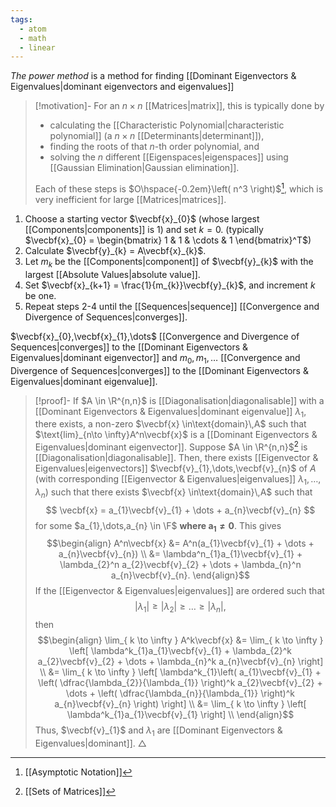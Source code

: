 ```yaml
---
tags:
  - atom
  - math
  - linear
---
```

*The power method* is a method for finding [[Dominant Eigenvectors & Eigenvalues|dominant eigenvectors and eigenvalues]]

> [!motivation]-
>  For an $n\times n$ [[Matrices|matrix]], this is typically done by 
> - calculating the [[Characteristic Polynomial|characteristic polynomial]] (a $n\times n$ [[Determinants|determinant]]),
> - finding the roots of that $n$-th order polynomial, and
> - solving the $n$ different [[Eigenspaces|eigenspaces]] using [[Gaussian Elimination|Gaussian elimination]].
> 
> Each of these steps is $O\hspace{-0.2em}\left( n^3 \right)$[^1], which is very inefficient for large [[Matrices|matrices]].

1. Choose a starting vector $\vecbf{x}_{0}$ (whose largest [[Components|components]] is $1$) and set $k = 0$.
   (typically $\vecbf{x}_{0} = \begin{bmatrix} 1 & 1 & \cdots & 1 \end{bmatrix}^T$)
2. Calculate $\vecbf{y}_{k} = A\vecbf{x}_{k}$.
3. Let $m_{k}$ be the [[Components|component]] of $\vecbf{y}_{k}$ with the largest [[Absolute Values|absolute value]].
4. Set $\vecbf{x}_{k+1} = \frac{1}{m_{k}}\vecbf{y}_{k}$, and increment $k$ be one.
5. Repeat steps 2-4 until the [[Sequences|sequence]] [[Convergence and Divergence of Sequences|converges]].

$\vecbf{x}_{0},\vecbf{x}_{1},\dots$ [[Convergence and Divergence of Sequences|converges]] to the [[Dominant Eigenvectors & Eigenvalues|dominant eigenvector]] and $m_{0}, m_{1},\dots$ [[Convergence and Divergence of Sequences|converges]] to the [[Dominant Eigenvectors & Eigenvalues|dominant eigenvalue]].

> [!proof]- If $A \in \R^{n,n}$ is [[Diagonalisation|diagonalisable]] with a [[Dominant Eigenvectors & Eigenvalues|dominant eigenvalue]] $\lambda_{1}$, there exists, a non-zero $\vecbf{x} \in\text{domain}\,A$ such that $\text{lim}_{n\to \infty}A^n\vecbf{x}$ is a [[Dominant Eigenvectors & Eigenvalues|dominant eigenvector]].
> Suppose $A \in \R^{n,n}$[^2] is [[Diagonalisation|diagonalisable]]. Then, there exists [[Eigenvector & Eigenvalues|eigenvectors]] $\vecbf{v}_{1},\dots,\vecbf{v}_{n}$ of $A$ (with corresponding [[Eigenvector & Eigenvalues|eigenvalues]] $\lambda_{1},\dots,\lambda_{n}$) such that there exists $\vecbf{x} \in\text{domain}\,A$ such that
> $$ \vecbf{x} = a_{1}\vecbf{v}_{1} + \dots + a_{n}\vecbf{v}_{n} $$
> for some $a_{1},\dots,a_{n} \in \F$ **where $\mathbf{a_{1} \ne 0}$**. This gives
> $$\begin{align}
> 	A^n\vecbf{x} &= A^n(a_{1}\vecbf{v}_{1} + \dots + a_{n}\vecbf{v}_{n}) \\
> 	&= \lambda^n_{1}a_{1}\vecbf{v}_{1} + \lambda_{2}^n a_{2}\vecbf{v}_{2} + \dots + \lambda_{n}^n a_{n}\vecbf{v}_{n}.
> \end{align}$$
> If the [[Eigenvector & Eigenvalues|eigenvalues]] are ordered such that
> $$\left| \lambda_{1} \right| \ge \left| \lambda_{2} \right| \ge \dots \ge \left| \lambda_{n} \right|, $$
> then
> $$\begin{align}
> 	\lim_{ k \to \infty } A^k\vecbf{x} &= \lim_{ k \to \infty } \left[ \lambda^k_{1}a_{1}\vecbf{v}_{1} + \lambda_{2}^k a_{2}\vecbf{v}_{2} + \dots + \lambda_{n}^k a_{n}\vecbf{v}_{n} \right]  \\
> 	&= \lim_{ k \to \infty } \left[ \lambda^k_{1}\left( a_{1}\vecbf{v}_{1} + \left( \dfrac{\lambda_{2}}{\lambda_{1}} \right)^k a_{2}\vecbf{v}_{2} + \dots + \left( \dfrac{\lambda_{n}}{\lambda_{1}} \right)^k a_{n}\vecbf{v}_{n} \right) \right] \\
> 	&= \lim_{ k \to \infty } \left[ \lambda^k_{1}a_{1}\vecbf{v}_{1} \right] \\
> \end{align}$$
> Thus, $\vecbf{v}_{1}$ and $\lambda_{1}$ are [[Dominant Eigenvectors & Eigenvalues|dominant]]. $\triangle$



[^1]: [[Asymptotic Notation]]

[^2]: [[Sets of Matrices]]
